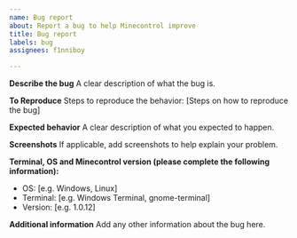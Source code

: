 ```yaml
---
name: Bug report
about: Report a bug to help Minecontrol improve
title: Bug report
labels: bug
assignees: f1nniboy

---
```


**Describe the bug**
A clear description of what the bug is.

**To Reproduce**
Steps to reproduce the behavior:
[Steps on how to reproduce the bug]

**Expected behavior**
A clear description of what you expected to happen.

**Screenshots**
If applicable, add screenshots to help explain your problem.

**Terminal, OS and Minecontrol version (please complete the following information):**
 - OS: [e.g. Windows, Linux]
 - Terminal: [e.g. Windows Terminal, gnome-terminal]
 - Version: [e.g. 1.0.12]

**Additional information**
Add any other information about the bug here.
